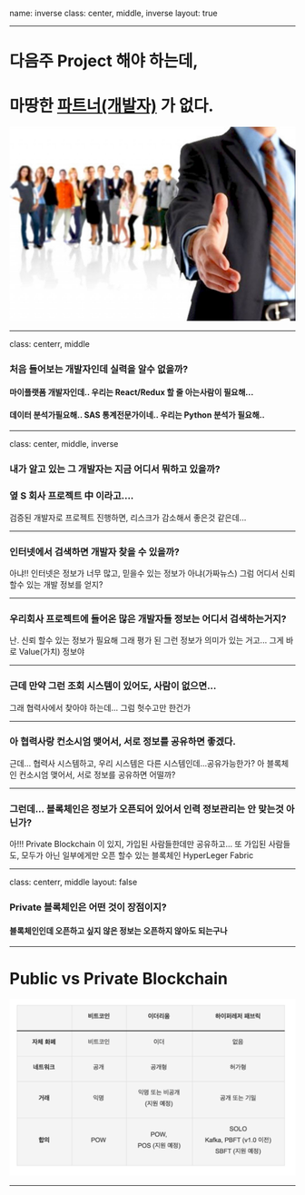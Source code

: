 name: inverse
class: center, middle, inverse
layout: true

---

# **다음주 Project 해야 하는데,**
# **마땅한 <u>파트너(개발자)</u> 가 없다.**

![ ](./img/main.jpg)

---

class: centerr, middle

### 처음 들어보는 개발자인데 실력을 알수 없을까?  

#### 마이플랫폼 개발자인데.. 우리는 React/Redux 할 줄 아는사람이 필요해...
#### 데이터 분석가필요해.. SAS 통계전문가이네.. 우리는 Python 분석가 필요해..

---

class: center, middle, inverse

### 내가 알고 있는 그 개발자는  지금 어디서 뭐하고 있을까?
### 옆 S 회사 프로젝트 中 이라고....

검증된 개발자로 프로젝트 진행하면, 리스크가 감소해서 좋은것 같은데...

---

### 인터넷에서 검색하면 개발자 찾을 수 있을까?

아냐!!  인터넷은 정보가 너무 많고, 믿을수 있는 정보가 아냐(가짜뉴스)
그럼 어디서 신뢰 할수 있는 개발 정보를 얻지?

---

### 우리회사 프로젝트에 들어온 많은 개발자들 정보는 어디서 검색하는거지?

난.  신뢰 할수 있는 정보가 필요해
그래 평가 된 그런 정보가 의미가 있는 거고... 그게 바로 Value(가치) 정보야

---

### 근데 만약 그런 조회 시스템이 있어도, 사람이 없으면...

그래 협력사에서 찾아야 하는데...  그럼 헛수고만 한건가

---

### 아 협력사랑 컨소시엄 맺어서, 서로 정보를 공유하면 좋겠다.

근데... 협력사 시스템하고, 우리 시스템은 다른 시스템인데...공유가능한가?
아 블록체인 컨소시엄 맺어서, 서로 정보를 공유하면 어떨까?

---

### 그런데... 블록체인은 정보가 오픈되어 있어서 인력 정보관리는 안 맞는것 아닌가?

아!!! Private Blockchain 이 있지,  가입된 사람들한데만 공유하고...
또 가입된 사람들도,  모두가 아닌 일부에게만 오픈 할수 있는 블록체인   HyperLeger Fabric

---

class: centerr, middle
layout: false

### Private 블록체인은 어떤 것이 장점이지?

#### 블록체인인데  오픈하고 싶지 않은 정보는 오픈하지 않아도 되는구나

---

# **Public vs Private Blockchain**

![ ](./img/compare.png)

---






